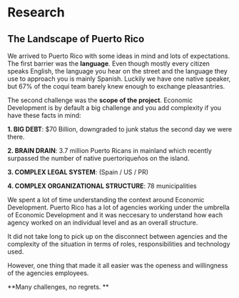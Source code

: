 # Research

## The Landscape of Puerto Rico

We arrived to Puerto Rico with some ideas in mind and lots of expectations. The first barrier was the **language**. Even though mostly every citizen speaks English, the language you hear on the street and the language they use to approach you is mainly Spanish. Luckily we have one native speaker, but 67% of the coqui team barely knew enough to exchange pleasantries.

The second challenge was the **scope of the project**. Economic Development is by default a big challenge and you add complexity if you have these facts in mind:

**1. BIG DEBT**:
$70 Billion, downgraded to junk status the second day we were there.

**2. BRAIN DRAIN**:
3.7 million Puerto Ricans in mainland which recently surpassed the number of native puertoriqueños on the island.

**3. COMPLEX LEGAL SYSTEM**:
(Spain / US / PR)

**4. COMPLEX ORGANIZATIONAL STRUCTURE**:
78 municipalities

We spent a lot of time understanding the context around Economic Development. Puerto Rico has a lot of agencies working under the umbrella of Economic Development and it was neccesary to understand how each agency worked on an individual level and as an overall structure.

It did not take long to pick up on the disconnect between agencies and the complexity of the situation in terms of roles, responsibilities and technology used.

However, one thing that made it all easier was the openess and willingness of the agencies employees.

**Many challenges, no regrets.
**
